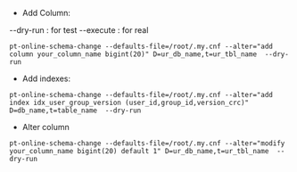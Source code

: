 -  Add Column: 

--dry-run : for test
--execute : for real

```
pt-online-schema-change --defaults-file=/root/.my.cnf --alter="add column your_column_name bigint(20)" D=ur_db_name,t=ur_tbl_name  --dry-run
```

- Add indexes:

```
pt-online-schema-change --defaults-file=/root/.my.cnf --alter="add index idx_user_group_version (user_id,group_id,version_crc)" D=db_name,t=table_name  --dry-run
```

- Alter column
```
pt-online-schema-change --defaults-file=/root/.my.cnf --alter="modify your_column_name bigint(20) default 1" D=ur_db_name,t=ur_tbl_name  --dry-run
```
